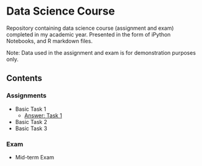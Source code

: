 # Data Science Course
Repository containing data science course (assignment and exam) completed in my academic year. Presented in the form of iPython Notebooks, and R markdown files.

Note: Data used in the assignment and exam is for demonstration purposes only.

## Contents
### Assignments
* Basic Task 1
    * [Answer: Task 1](https://github.com/SreythouKhean/data-science-course/blob/main/Assignment/R%20Programming%20Task%201/R%20Programming%20Task%201.ipynb) 
* Basic Task 2
* Basic Task 3

### Exam
* Mid-term Exam